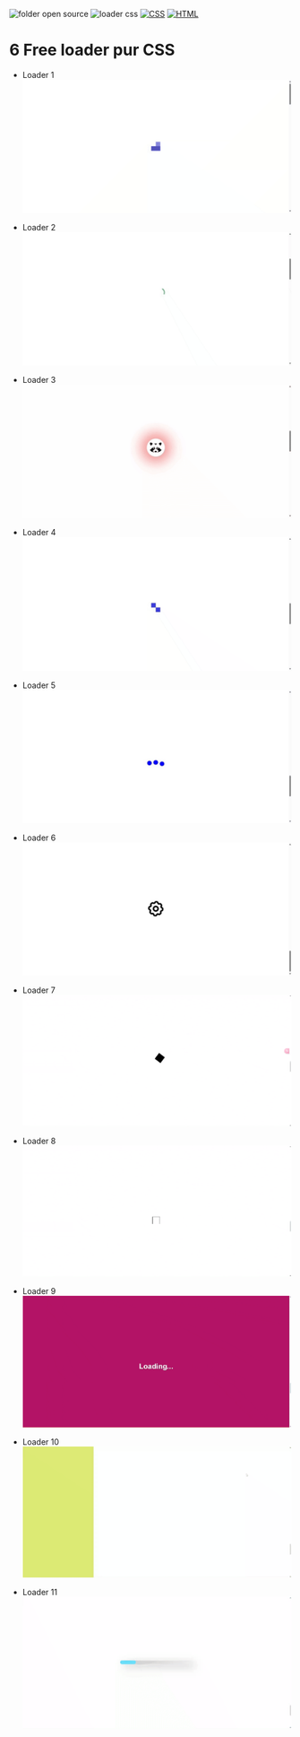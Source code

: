 ![folder open source](https://img.shields.io/badge/folder-open%20source-BrightGreen)
![loader css](https://img.shields.io/badge/loader%20CSS-blue)
[![CSS](https://img.shields.io/badge/CSS-1572B6?logo=css3&logoColor=fff)](#)
[![HTML](https://img.shields.io/badge/HTML-%23E34F26.svg?logo=html5&logoColor=white)](#)

# 6 Free loader pur CSS
- Loader 1
![loader 1](./result/1.gif)

- Loader 2
![loader 2](./result/2.gif)

- Loader 3
![loader 3](./result/3.gif)

- Loader 4
![loader 4](./result/4.gif)

- Loader 5
![loader 5](./result/5.gif)

- Loader 6
![loader 6](./result/6.gif)

- Loader 7
![loader 7](./result/7.gif)

- Loader 8
![loader 8](./result/8.gif)

- Loader 9
![loader 9](./result/9.gif)

- Loader 10
![loader 10](./result/10.gif)

- Loader 11
![loader 11](./result/11.gif)


